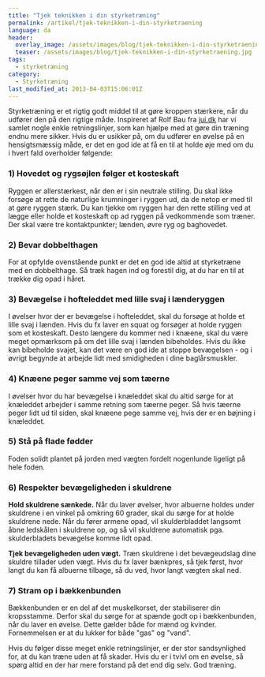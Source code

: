 ```yaml
---
title: "Tjek teknikken i din styrketræning"
permalink: /artikel/tjek-teknikken-i-din-styrketraening
language: da
header:
  overlay_image: /assets/images/blog/tjek-teknikken-i-din-styrketraening.jpg
  teaser: /assets/images/blog/tjek-teknikken-i-din-styrketraening.jpg
tags:
  - styrketræning
category:
  - Styrketræning
last_modified_at: 2013-04-03T15:06:01Z
---
```


Styrketræning er et rigtig godt middel til at gøre kroppen stærkere, når du udfører den på den rigtige måde. Inspireret af Rolf Bau fra [jui.dk](http://jui.dk) har vi samlet nogle enkle retningslinjer, som kan hjælpe med at gøre din træning endnu mere sikker. Hvis du er usikker på, om du udfører en øvelse på en hensigtsmæssig måde, er det en god ide at få en til at holde øje med om du i hvert fald overholder følgende:

### 1) Hovedet og rygsøjlen følger et kosteskaft

Ryggen er allerstærkest, når den er i sin neutrale stilling. Du skal ikke forsøge at rette de naturlige krumninger i ryggen ud, da de netop er med til at gøre ryggen stærk. Du kan tjekke om ryggen har den rette stilling ved at lægge eller holde et kosteskaft op ad ryggen på vedkommende som træner. Der skal være tre kontaktpunkter; lænden, øvre ryg og baghovedet.

### 2) Bevar dobbelthagen

For at opfylde ovenstående punkt er det en god ide altid at styrketræne med en dobbelthage. Så træk hagen ind og forestil dig, at du har en til at trække dig opad i håret.

### 3) Bevægelse i hofteleddet med lille svaj i lænderyggen

I øvelser hvor der er bevægelse i hofteleddet, skal du forsøge at holde et lille svaj i lænden. Hvis du fx laver en squat og forsøger at holde ryggen som et kosteskaft. Desto længere du kommer ned i knæene, skal du være meget opmærksom på om det lille svaj i lænden bibeholdes. Hvis du ikke kan bibeholde svajet, kan det være en god ide at stoppe bevægelsen - og i øvrigt begynde at arbejde lidt med smidigheden i dine baglårsmuskler.

### 4) Knæene peger samme vej som tæerne

I øvelser hvor du har bevægelse i knæleddet skal du altid sørge for at knæleddet arbejder i samme retning som tæerne peger. Så hvis tæerne peger lidt ud til siden, skal knæene pege samme vej, hvis der er en bøjning i knæleddet.

### 5) Stå på flade fødder

Foden solidt plantet på jorden med vægten fordelt nogenlunde ligeligt på hele foden.

### 6) Respekter bevægeligheden i skuldrene

**Hold skuldrene sænkede.** Når du laver øvelser, hvor albuerne holdes under skuldrene i en vinkel på omkring 60 grader, skal du sørge for at holde skuldrene nede. Når du fører armene opad, vil skulderbladdet langsomt åbne ledskålen i skuldrene op, og så vil skuldrene automatisk pga. skulderbladets bevægelse komme lidt opad.

**Tjek bevægeligheden uden vægt.** Træn skuldrene i det bevægeudslag dine skuldre tillader uden vægt. Hvis du fx laver bænkpres, så tjek først, hvor langt du kan få albuerne tilbage, så du ved, hvor langt vægten skal ned.

### 7) Stram op i bækkenbunden

Bækkenbunden er en del af det muskelkorset, der stabiliserer din kropsstamme. Derfor skal du sørge for at spænde godt op i bækkenbunden, når du laver en øvelse. Dette gælder både for mænd og kvinder. Fornemmelsen er at du lukker for både "gas" og "vand".

Hvis du følger disse meget enkle retningslinjer, er der stor sandsynlighed for, at du kan træne uden at få skader. Hvis du er i tvivl om en øvelse, så spørg altid en der har mere forstand på det end dig selv. God træning.
